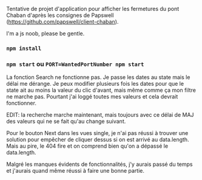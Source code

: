 Tentative de projet d'application pour afficher les fermetures du pont Chaban d'après les consignes de Papswell (https://github.com/papswell/client-chaban).

I'm a js noob, please be gentle.

### `npm install`

### `npm start` ou `PORT=WantedPortNumber npm start`

La fonction Search ne fonctionne pas. Je passe les dates au state mais le délai me dérange. Je peux modifier plusieurs fois les dates pour que le state ait au moins la valeur du clic d'avant, mais même comme ça mon filtre ne marche pas. Pourtant j'ai loggé toutes mes valeurs et cela devrait fonctionner.

EDIT: la recherche marche maintenant, mais toujours avec ce délai de MAJ des valeurs qui ne se fait qu'au change suivant.

Pour le bouton Next dans les vues single, je n'ai pas réussi à trouver une solution pour empêcher de cliquer dessus si on est arrivé au data.length. Mais au pire, le 404 fire et on comprend bien qu'on a dépassé le data.length.

Malgré les manques évidents de fonctionnalités, j'y aurais passé du temps et j'aurais quand même réussi à faire une bonne partie.